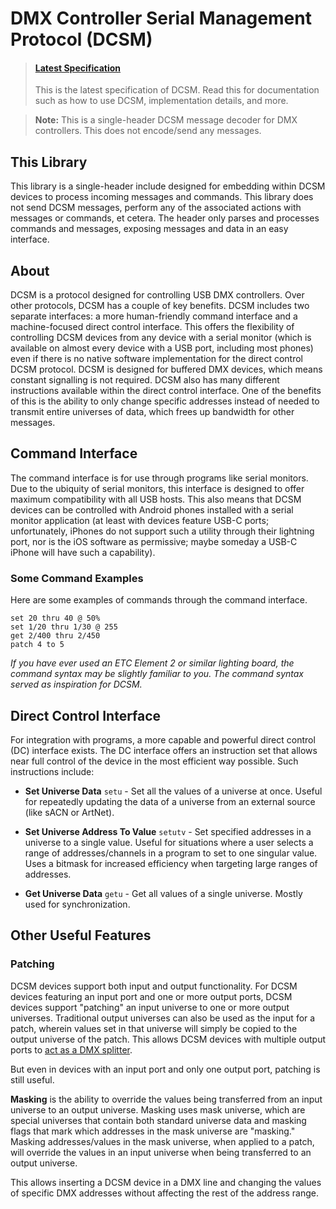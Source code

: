 # DMX Controller Serial Management Protocol (DCSM)

> #### [Latest Specification](https://cdn.goddard.systems/dcsm/specification/latest)
> This is the latest specification of DCSM. Read this for documentation such as how to use
> DCSM, implementation details, and more.

> **Note:** This is a single-header DCSM message decoder for DMX controllers. This does not
> encode/send any messages.

## This Library

This library is a single-header include designed for embedding within DCSM devices to process 
incoming messages and commands. This library does not send DCSM messages, perform any of the
associated actions with messages or commands, et cetera. The header only parses and processes
commands and messages, exposing messages and data in an easy interface.

## About

DCSM is a protocol designed for controlling USB DMX controllers. Over other protocols,
DCSM has a couple of key benefits. DCSM includes two separate interfaces: a more human-friendly
command interface and a machine-focused direct control interface. This offers the flexibility of
controlling DCSM devices from any device with a serial monitor (which is available on almost
every device with a USB port, including most phones) even if there is no native software 
implementation for the direct control DCSM protocol. DCSM is designed for buffered DMX devices,
which means constant signalling is not required. DCSM also has many different instructions
available within the direct control interface. One of the benefits of this is the ability to
only change specific addresses instead of needed to transmit entire universes of data, which 
frees up bandwidth for other messages.

## Command Interface

The command interface is for use through programs like serial monitors. Due to the ubiquity of
serial monitors, this interface is designed to offer maximum compatibility with all USB hosts.
This also means that DCSM devices can be controlled with Android phones installed with a serial
monitor application (at least with devices feature USB-C ports; unfortunately, iPhones do not 
support such a utility through their lightning port, nor is the iOS software as permissive;
maybe someday a USB-C iPhone will have such a capability).

### Some Command Examples

Here are some examples of commands through the command interface.

```
set 20 thru 40 @ 50%
set 1/20 thru 1/30 @ 255
get 2/400 thru 2/450
patch 4 to 5
```
*If you have ever used an ETC Element 2 or similar lighting board, the command syntax may be
slightly familiar to you. The command syntax served as inspiration for DCSM.*

## Direct Control Interface

For integration with programs, a more capable and powerful direct control (DC) interface exists.
The DC interface offers an instruction set that allows near full control of the device in the 
most efficient way possible. Such instructions include:

* **Set Universe Data** `setu` - Set all the values of a universe at once. Useful for repeatedly
  updating the data of a universe from an external source (like sACN or ArtNet).

* **Set Universe Address To Value** `setutv` - Set specified addresses in a universe to a single
  value. Useful for situations where a user selects a range of addresses/channels in a program to
  set to one singular value. Uses a bitmask for increased efficiency when targeting large ranges 
  of addresses.

* **Get Universe Data** `getu` - Get all values of a single universe. Mostly used for 
  synchronization.

## Other Useful Features

### Patching

DCSM devices support both input and output functionality. For DCSM devices featuring an input port 
and one or more output ports, DCSM devices support "patching" an input universe to one or more 
output universes. Traditional output universes can also be used as the input for a patch, wherein
values set in that universe will simply be copied to the output universe of the patch. This allows
DCSM devices with multiple output ports to <u>act as a DMX splitter</u>.

But even in devices with an input port and only one output port, patching is still useful.

**Masking** is the ability to override the values being transferred from an input universe to an 
output universe. Masking uses mask universe, which are special universes that contain both standard
universe data and masking flags that mark which addresses in the mask universe are "masking."
Masking addresses/values in the mask universe, when applied to a patch, will override the values in
an input universe when being transferred to an output universe. 

This allows inserting a DCSM device in a DMX line and changing the values of specific DMX addresses 
without affecting the rest of the address range. 